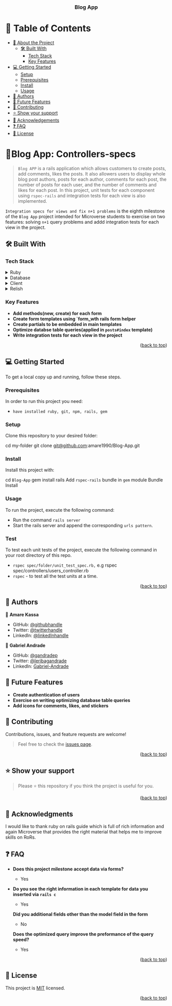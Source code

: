 <a name="readme-top"></a>

<div align="center">

  <h3><b>Blog App</b></h3>

</div>


# 📗 Table of Contents

- [📖 About the Project](#about-project)
  - [🛠 Built With](#built-with)
    - [Tech Stack](#tech-stack)
    - [Key Features](#key-features)
- [💻 Getting Started](#getting-started)
  - [Setup](#setup)
  - [Prerequisites](#prerequisites)
  - [Install](#install)
  - [Usage](#usage)
- [👥 Authors](#authors)
- [🔭 Future Features](#future-features)
- [🤝 Contributing](#contributing)
- [⭐️ Show your support](#support)
- [🙏 Acknowledgements](#acknowledgements)
- [❓ FAQ](#faq)
- [📝 License](#license)


# 📖Blog App: Controllers-specs<a name="about-project"></a>
> `Blog APP` is a rails application which allows customers to create posts, add comments, likes the posts. It also allowers users to display whole blog post authors, posts for each author, comments for each post, the number of posts for each user, and the number of comments and likes for each post. In this project, unit tests for each component using `rspec-rails` and integration tests for each view is also implemented.


`Integration specs for views and fix n+1 problems` is the eighth milestone of the `Blog App` project intended for Microverse students to exercise on two features: solving `n+1` query problems and addd integration tests for each view in the project.
## 🛠 Built With <a name="built-with"></a>

### Tech Stack <a name="tech-stack"></a>

<details>
<summary>Ruby</summary>
  <ul>
    <li><a href="https://www.ruby-lang.org/">PostgreSQL</a></li>
  </ul>
</details>

<details>
<summary>Database</summary>
  <ul>
    <li><a href="https://www.postgresql.org/">Ruby on Rails</a></li>
  </ul>
</details>

<details>
  <summary>Client</summary>
  <ul>
    <li><a href="https://rubyonrails.org/">Ruby on Rails</a></li>
  </ul>
</details>

<details>
  <summary>Relish</summary>
  <ul>
    <li><a href="https://relishapp.com/rspec/">RSpec rspec-rails</a></li>
  </ul>
</details>

### Key Features <a name="key-features"></a>

- **Add methods(new, create) for each form**
- **Create form templates using `form_wth rails form helper**
- **Create partials to be embedded in main templates**
- **Optimize databse table queries(applied in `posts#index` template)**
- **Write integration tests for each view in the project**


<p align="right">(<a href="#readme-top">back to top</a>)</p>



## 💻 Getting Started <a name="getting-started"></a>

To get a local copy up and running, follow these steps.

### Prerequisites

In order to run this project you need:

- `have installed ruby, git, npm, rails, gem`


### Setup

Clone this repository to your desired folder:


  cd my-folder
  git clone git@github.com:amare1990/Blog-App.git


### Install

Install this project with:

  cd `Blog-App`
  gem install rails
  Add `rspec-rails` bundle in `gem` module
  Bundle Install


### Usage

To run the project, execute the following command:

  - Run the command `rails server`
  - Start the rails server and append the corresponding `urls pattern`.

### Test
To test each unit tests of the project, execute the following command in your root directory of this repo.
  - `rspec spec/folder/unit_test_spec.rb,` e.g rspec spec/controllers/users_controller.rb
  - `rspec` - to test all the test units at a time.


<p align="right">(<a href="#readme-top">back to top</a>)</p>



## 👥 Authors <a name="authors"></a>


👤 **Amare Kassa**

- GitHub: [@githubhandle](https://github.com/amare1990)
- Twitter: [@twitterhandle](https://twitter.com/amaremek)
- LinkedIn: [@linkedInhandle](https://www.linkedin.com/in/amaremek/)

👤 **Gabriel Andrade**

- GitHub: [@gandradep](https://github.com/gandradep)
- Twitter: [@leribagandrade](https://twitter.com/leribagandrade)
- LinkedIn: [Gabriel-Andrade](https://www.linkedin.com/in/gabriel-andrade-silla-turca/)

## 🔭 Future Features <a name="future-features"></a>


- **Create authentication of users**
- **Exercise on writing optimizing database table queries**
- **Add icons for comments, likes, and stickers**



## 🤝 Contributing <a name="contributing"></a>

Contributions, issues, and feature requests are welcome!

> Feel free to check the [issues page](https://github.com/amare1990/Blog-App/issues).

<p align="right">(<a href="#readme-top">back to top</a>)</p>


## ⭐️ Show your support <a name="support"></a>


> Please ⭐️ this repository if you think the project is useful for you.

<p align="right">(<a href="#readme-top">back to top</a>)</p>


## 🙏 Acknowledgments <a name="acknowledgements"></a>


I would like to thank ruby on rails guide which is full of rich information and again Microverse that provides the right material that helps me to improve skills on RoRs.


## ❓ FAQ <a name="faq"></a>


- **Does this project milestone accept data via forms?**
  - Yes

- **Do you see the right information in each template for data you inserted via `rails c`**

  - Yes

   **Did you additional fields other than the model field in the form**

  - No

   **Does the optimized query improve the preformance of the query speed?**

  - Yes



<p align="right">(<a href="#readme-top">back to top</a>)</p>


## 📝 License <a name="license"></a>

This project is [MIT](./LICENSE) licensed.


<p align="right">(<a href="#readme-top">back to top</a>)</p>
